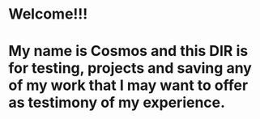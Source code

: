 # Welcome!!!
# My name is Cosmos and this DIR is for testing, projects and saving any of my work that I may want to offer as testimony of my experience.
